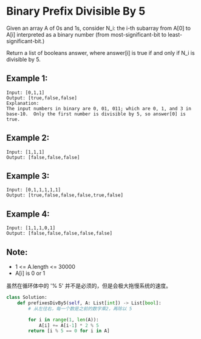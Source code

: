 # Binary Prefix Divisible By 5

Given an array A of 0s and 1s, consider N_i: the i-th subarray from A[0] to A[i] interpreted as a binary number (from most-significant-bit to least-significant-bit.)

Return a list of booleans answer, where answer[i] is true if and only if N_i is divisible by 5.

## Example 1:
```
Input: [0,1,1]
Output: [true,false,false]
Explanation:
The input numbers in binary are 0, 01, 011; which are 0, 1, and 3 in base-10.  Only the first number is divisible by 5, so answer[0] is true.
```
## Example 2:
```
Input: [1,1,1]
Output: [false,false,false]
```
## Example 3:
```
Input: [0,1,1,1,1,1]
Output: [true,false,false,false,true,false]
```
## Example 4:
```
Input: [1,1,1,0,1]
Output: [false,false,false,false,false]
```

## Note:

* 1 <= A.length <= 30000
* A[i] is 0 or 1

虽然在循环体中的 '% 5' 并不是必须的，但是会极大拖慢系统的速度。

```python
class Solution:
    def prefixesDivBy5(self, A: List[int]) -> List[bool]:
        # 从左往右，每一个数是之前的数字乘2，再除以 5

        for i in range(1, len(A)):
            A[i] += A[i-1] * 2 % 5
        return [i % 5 == 0 for i in A]
```

